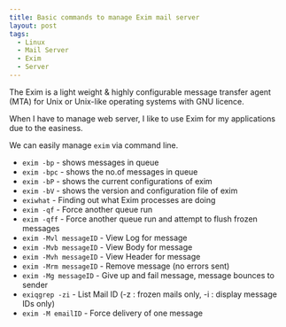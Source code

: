 ```yaml
---
title: Basic commands to manage Exim mail server
layout: post
tags:
  - Linux
  - Mail Server
  - Exim
  - Server
---
```


The Exim is a light weight & highly configurable message transfer agent (MTA) for Unix or Unix-like operating systems with GNU licence.

When I have to manage web server, I like to use Exim for my applications due to the easiness.

We can easily manage `exim` via command line.

* `exim -bp` - shows messages in queue
* `exim -bpc` - shows the no.of messages in queue
* `exim -bP` - shows the current configurations of exim
* `exim -bV` - shows the version and configuration file of exim
* `exiwhat` - Finding out what Exim processes are doing
* `exim -qf` - Force another queue run
* `exim -qff` - Force another queue run and attempt to flush frozen messages
* `exim -Mvl messageID` - View Log for message
* `exim -Mvb messageID` - View Body for message
* `exim -Mvh messageID` - View Header for message
* `exim -Mrm messageID` - Remove message (no errors sent)
* `exim -Mg messageID` - Give up and fail message, message bounces to sender
* `exiqgrep -zi` - List Mail ID (-z : frozen mails only, -i : display message IDs only)
* `exim -M emailID` - Force delivery of one message
